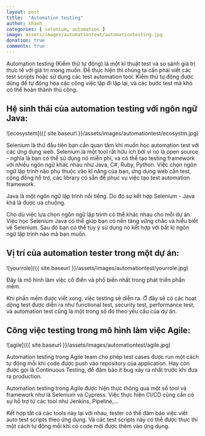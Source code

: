 ```yaml
---
layout: post
title:  "Automation testing"
author: khanh
categories: [ selenium, automation ]
image: assets/images/automationtest/automationtesting.jpg
donation: true
comments: true
---
```

Automation testing (Kiểm thử tự động) là một kĩ thuật test và so sánh giá trị thực tế với giá trị mong muốn. Đễ thực hiện thì chúng ta cần phải viết các test scripts hoặc sử dụng các test automation tool. Kiểm thử tự động được dùng để tự động hóa các công việc lặp đi lặp lại, và các bước test mà khó có thể hoàn thành thủ công.

## Hệ sinh thái của automation testing với ngôn ngữ Java:

![ecosystem]({{ site.baseurl }}/assets/images/automationtest/ecosystm.jpg)

Selenium là thứ đầu tiên bạn cần quan tâm khi muốn học automation test với các ứng dụng web. Selenium là một tool rất hữu ích bởi vì nó là open source - nghĩa là bạn có thể sử dụng nó miễn phí, và có thể tạo testing framework với nhiều ngôn ngữ khác nhau như Java, C#, Ruby, Python. Việc chọn ngôn ngữ lập trình nào phụ thuộc vào kĩ năng của bạn, ứng dụng web cần test, cộng đồng hỗ trợ, các library có sẵn để phục vụ việc tạo test automation framework.

Java là một ngôn ngữ lập trình nổi tiếng. Do đó sự kết hợp Selenium - Java khá là được ưa chuộng. 

Cho dù việc lựa chọn ngôn ngữ lập trình có thể khác nhau cho mỗi dự án. Việc học Selenium Java có thể giúp bạn có nền tảng vững chắc và hiểu biết về Selenium. Sau đó bạn có thể tùy ý sử dụng nó kết hợp với bất kì ngôn ngữ lập trình nào mà bạn muốn.  

## Vị trí của automation tester trong một dự án:

![yourrole]({{ site.baseurl }}/assets/images/automationtest/yourrole.jpg)

Đây là mô hình làm việc cổ điển và phổ biến nhất trong phát triển phần mềm.

Khi phần mềm được viết xong, việc testing sẽ diễn ra. Ở đây sẽ có các hoạt dộng test được diễn ra như functional test, security test, performance test, và automation test cũng là một trong số đó theo yêu cầu của dự án.

## Công việc testing trong mô hình làm việc Agile:

![agile]({{ site.baseurl }}/assets/images/automationtest/agile.jpg)

Automation testing trong Agile team cho phép test cases được run một cách tự động mỗi khi code được push vào repository của application. Hay còn được gọi là Continuous Testing, để đảm bảo ít bug xảy ra nhất trước khi đưa ra production.

Automation testing trong Agile được hiện thực thông qua một số tool và framework như là Selenium và Cypress. Việc thực hiện CI/CD cũng cần có sự hỗ trợ từ các tool như Jenkins, Pipeline,...

Kết hợp tất cả các tools này lại với nhau, tester có thể đảm bảo việc viết auto test scripts theo ứng dụng. Và các test scripts này có thể được thực thi một cách tự động mỗi khi có code mới được thêm vào ứng dụng.

